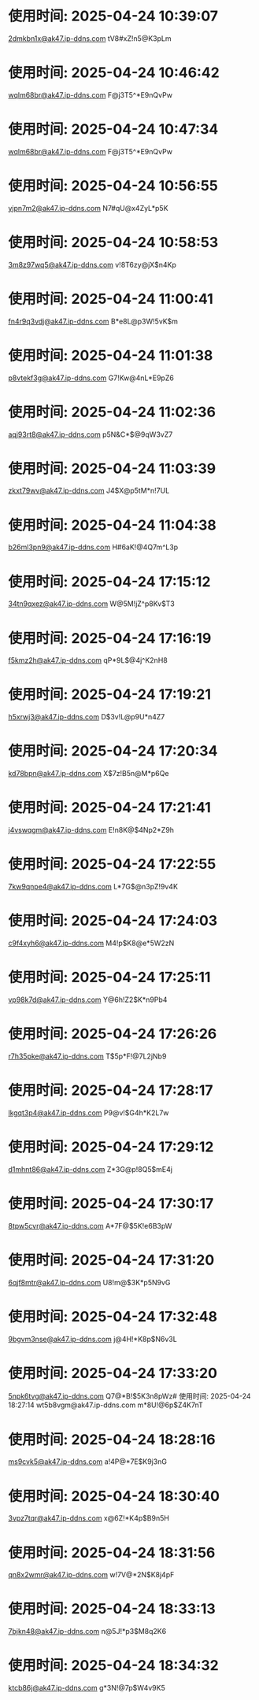 # 使用时间: 2025-04-24 10:39:07
2dmkbn1x@ak47.ip-ddns.com
tV8#xZ!n5@K3pLm

# 使用时间: 2025-04-24 10:46:42
wqlm68br@ak47.ip-ddns.com
F@j3T5^*E9nQvPw

# 使用时间: 2025-04-24 10:47:34
wqlm68br@ak47.ip-ddns.com
F@j3T5^*E9nQvPw

# 使用时间: 2025-04-24 10:56:55
yjpn7m2@ak47.ip-ddns.com
N7#qU@x4ZyL*p5K

# 使用时间: 2025-04-24 10:58:53
3m8z97wq5@ak47.ip-ddns.com
v!8T6zy@jX$n4Kp

# 使用时间: 2025-04-24 11:00:41
fn4r9q3vdj@ak47.ip-ddns.com
B*e8L@p3W!5vK$m

# 使用时间: 2025-04-24 11:01:38
p8vtekf3g@ak47.ip-ddns.com
G7!Kw@4nL*E9pZ6

# 使用时间: 2025-04-24 11:02:36
aqj93rt8@ak47.ip-ddns.com
p5N&C*$@9qW3vZ7

# 使用时间: 2025-04-24 11:03:39
zkxt79wv@ak47.ip-ddns.com
J4$X@p5tM*n!7UL

# 使用时间: 2025-04-24 11:04:38
b26ml3pn9@ak47.ip-ddns.com
H#6aK!@4Q7m^L3p



# 使用时间: 2025-04-24 17:15:12
34tn9qxez@ak47.ip-ddns.com
W@5M!jZ^p8Kv$T3

# 使用时间: 2025-04-24 17:16:19
f5kmz2h@ak47.ip-ddns.com
qP*9L$@4j^K2nH8

# 使用时间: 2025-04-24 17:19:21
h5xrwj3@ak47.ip-ddns.com
D$3v!L@p9U*n4Z7

# 使用时间: 2025-04-24 17:20:34
kd78bpn@ak47.ip-ddns.com
X$7z!B5n@M*p6Qe

# 使用时间: 2025-04-24 17:21:41
j4vswqgm@ak47.ip-ddns.com
E!n8K@$4Np2*Z9h

# 使用时间: 2025-04-24 17:22:55
7kw9qnpe4@ak47.ip-ddns.com
L*7G$@n3pZ!9v4K

# 使用时间: 2025-04-24 17:24:03
c9f4xyh6@ak47.ip-ddns.com
M4!p$K8@e*5W2zN

# 使用时间: 2025-04-24 17:25:11
vp98k7d@ak47.ip-ddns.com
Y@6h!Z2$K*n9Pb4

# 使用时间: 2025-04-24 17:26:26
r7h35pke@ak47.ip-ddns.com
T$5p*F!@7L2jNb9

# 使用时间: 2025-04-24 17:28:17
lkgqt3p4@ak47.ip-ddns.com
P9@v!$G4h*K2L7w

# 使用时间: 2025-04-24 17:29:12
d1mhnt86@ak47.ip-ddns.com
Z*3G@p!8Q5$mE4j

# 使用时间: 2025-04-24 17:30:17
8tpw5cvr@ak47.ip-ddns.com
A*7F@$5K!e6B3pW

# 使用时间: 2025-04-24 17:31:20
6qjf8mtr@ak47.ip-ddns.com
U8!m@$3K*p5N9vG

# 使用时间: 2025-04-24 17:32:48
9bgvm3nse@ak47.ip-ddns.com
j@4H!*K8p$N6v3L

# 使用时间: 2025-04-24 17:33:20
5npk6tvg@ak47.ip-ddns.com
Q7@*B!$5K3n8pWz# 使用时间: 2025-04-24 18:27:14
wt5b8vgm@ak47.ip-ddns.com
m*8U!@6p$Z4K7nT

# 使用时间: 2025-04-24 18:28:16
ms9cvk5@ak47.ip-ddns.com
a!4P@*7E$K9j3nG

# 使用时间: 2025-04-24 18:30:40
3vpz7tqr@ak47.ip-ddns.com
x@6Z!*K4p$B9n5H

# 使用时间: 2025-04-24 18:31:56
qn8x2wmr@ak47.ip-ddns.com
w!7V@*2N$K8j4pF

# 使用时间: 2025-04-24 18:33:13
7bjkn48@ak47.ip-ddns.com
n@5J!*p3$M8q2K6

# 使用时间: 2025-04-24 18:34:32
ktcb86j@ak47.ip-ddns.com
g*3N!@7p$W4v9K5

